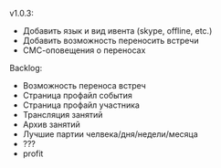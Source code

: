 v1.0.3:
- Добавить язык и вид ивента (skype, offline, etc.)
- Добавить возможность переносить встречи
- СМС-оповещения о переносах

Backlog:
- Возможность переноса встреч
- Страница профайл события
- Страница профайл участника
- Трансляция занятий
- Архив занятий
- Лучшие партии челвека/дня/недели/месяца
- ???
- profit